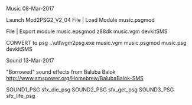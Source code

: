 Music
08-Mar-2017

Launch Mod2PSG2_V2_04
File | Load Module
music.psgmod

File | Export module
music.epsgmod			z88dk
music.vgm				devkitSMS

CONVERT to psg
..\utl\vgm2psg.exe music.vgm music.psgmod
music.psg				devkitSMS



Sound
13-Mar-2017

"Borrowed" sound effects from Baluba Balok
http://www.smspower.org/Homebrew/BalubaBalok-SMS

SOUND1_PSG			sfx_die_psg
SOUND2_PSG			sfx_get_psg
SOUND3_PSG			sfx_life_psg